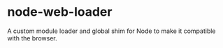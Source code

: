 # node-web-loader
A custom module loader and global shim for Node to make it compatible with the browser.
